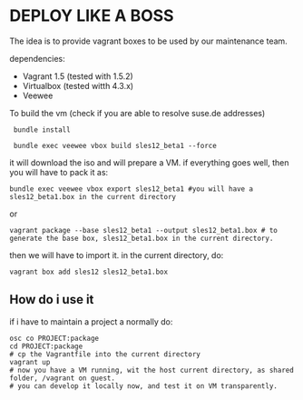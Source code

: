 DEPLOY LIKE A BOSS
==================

The idea is to provide vagrant boxes to be used by our maintenance team.

dependencies:

* Vagrant 1.5 (tested with 1.5.2)
* Virtualbox (tested witth 4.3.x)
* Veewee

To build the vm (check if you are able to resolve suse.de addresses)

     bundle install

     bundle exec veewee vbox build sles12_beta1 --force

it will download the iso and will prepare a VM.
if everything goes well, then you will have to pack it as:

    bundle exec veewee vbox export sles12_beta1 #you will have a sles12_beta1.box in the current directory

or

    vagrant package --base sles12_beta1 --output sles12_beta1.box # to generate the base box, sles12_beta1.box in the current directory.
 
then we will have to import it. in the current directory, do:

    vagrant box add sles12 sles12_beta1.box 

How do i use it
---------------

if i have to maintain a project a normally do:

    osc co PROJECT:package
    cd PROJECT:package
    # cp the Vagrantfile into the current directory
    vagrant up
    # now you have a VM running, wit the host current directory, as shared folder, /vagrant on guest. 
    # you can develop it locally now, and test it on VM transparently. 


